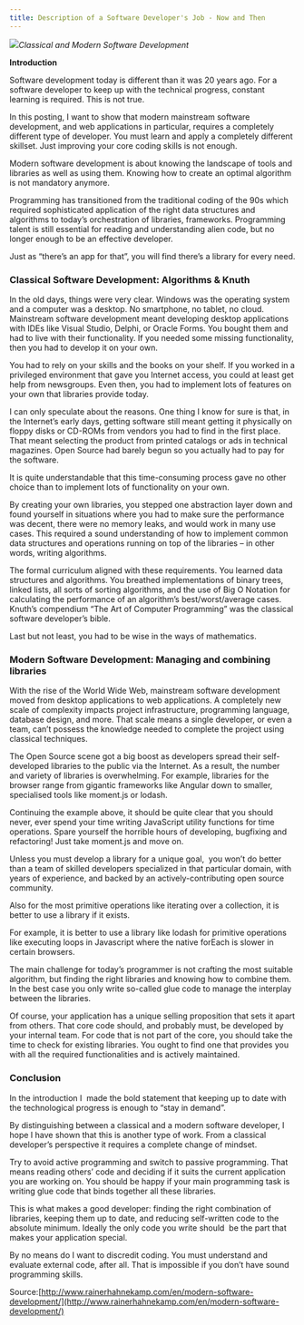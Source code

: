 ```yaml
---
title: Description of a Software Developer's Job - Now and Then
---
```


![](http://www.rainerhahnekamp.com/wp-content/uploads/2017/08/On-Modern-Software-Development.jpg)_Classical and Modern Software Development_

**Introduction**

Software development today is different than it was 20 years ago. For a software developer to keep up with the technical progress, constant learning is required. This is not true.

In this posting, I want to show that modern mainstream software development, and web applications in particular, requires a completely different type of developer. You must learn and apply a completely different skillset. Just improving your core coding skills is not enough.

Modern software development is about knowing the landscape of tools and libraries as well as using them. Knowing how to create an optimal algorithm is not mandatory anymore.

Programming has transitioned from the traditional coding of the 90s which required sophisticated application of the right data structures and algorithms to today’s orchestration of libraries, frameworks. Programming talent is still essential for reading and understanding alien code, but no longer enough to be an effective developer.

Just as “there’s an app for that”, you will find there’s a library for every need.

### Classical Software Development: Algorithms & Knuth

In the old days, things were very clear. Windows was the operating system and a computer was a desktop. No smartphone, no tablet, no cloud. Mainstream software development meant developing desktop applications with IDEs like Visual Studio, Delphi, or Oracle Forms. You bought them and had to live with their functionality. If you needed some missing functionality, then you had to develop it on your own.

You had to rely on your skills and the books on your shelf. If you worked in a privileged environment that gave you Internet access, you could at least get help from newsgroups. Even then, you had to implement lots of features on your own that libraries provide today.

I can only speculate about the reasons. One thing I know for sure is that, in the Internet’s early days, getting software still meant getting it physically on floppy disks or CD-ROMs from vendors you had to find in the first place. That meant selecting the product from printed catalogs or ads in technical magazines. Open Source had barely begun so you actually had to pay for the software.

It is quite understandable that this time-consuming process gave no other choice than to implement lots of functionality on your own.

By creating your own libraries, you stepped one abstraction layer down and found yourself in situations where you had to make sure the performance was decent, there were no memory leaks, and would work in many use cases. This required a sound understanding of how to implement common data structures and operations running on top of the libraries – in other words, writing algorithms.

The formal curriculum aligned with these requirements. You learned data structures and algorithms. You breathed implementations of binary trees, linked lists, all sorts of sorting algorithms, and the use of Big O Notation for calculating the performance of an algorithm’s best/worst/average cases. Knuth’s compendium “The Art of Computer Programming” was the classical software developer’s bible.

Last but not least, you had to be wise in the ways of mathematics.

### Modern Software Development: Managing and combining libraries

With the rise of the World Wide Web, mainstream software development moved from desktop applications to web applications. A completely new scale of complexity impacts project infrastructure, programming language, database design, and more. That scale means a single developer, or even a team, can’t possess the knowledge needed to complete the project using classical techniques.

The Open Source scene got a big boost as developers spread their self-developed libraries to the public via the Internet. As a result, the number and variety of libraries is overwhelming. For example, libraries for the browser range from gigantic frameworks like Angular down to smaller, specialised tools like moment.js or lodash.

Continuing the example above, it should be quite clear that you should never, ever spend your time writing JavaScript utility functions for time operations. Spare yourself the horrible hours of developing, bugfixing and refactoring! Just take moment.js and move on.

Unless you must develop a library for a unique goal,  you won’t do better than a team of skilled developers specialized in that particular domain, with years of experience, and backed by an actively-contributing open source community.

Also for the most primitive operations like iterating over a collection, it is better to use a library if it exists.

For example, it is better to use a library like lodash for primitive operations like executing loops in Javascript where the native forEach is slower in certain browsers.

The main challenge for today’s programmer is not crafting the most suitable algorithm, but finding the right libraries and knowing how to combine them. In the best case you only write so-called glue code to manage the interplay between the libraries.

Of course, your application has a unique selling proposition that sets it apart from others. That core code should, and probably must, be developed by your internal team. For code that is not part of the core, you should take the time to check for existing libraries. You ought to find one that provides you with all the required functionalities and is actively maintained.

### Conclusion

In the introduction I  made the bold statement that keeping up to date with the technological progress is enough to “stay in demand”.

By distinguishing between a classical and a modern software developer, I hope I have shown that this is another type of work. From a classical developer’s perspective it requires a complete change of mindset.

Try to avoid active programming and switch to passive programming. That means reading others’ code and deciding if it suits the current application you are working on. You should be happy if your main programming task is writing glue code that binds together all these libraries.

This is what makes a good developer: finding the right combination of libraries, keeping them up to date, and reducing self-written code to the absolute minimum. Ideally the only code you write should  be the part that makes your application special.

By no means do I want to discredit coding. You must understand and evaluate external code, after all. That is impossible if you don’t have sound programming skills.

Source:[http://www.rainerhahnekamp.com/en/modern-software-development/](http://www.rainerhahnekamp.com/en/modern-software-development/)  


